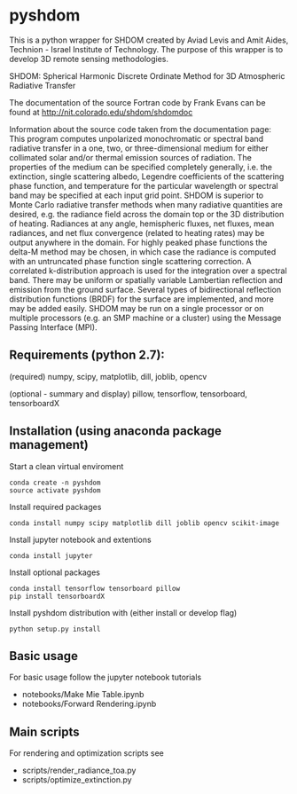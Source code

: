 # pyshdom

This is a python wrapper for SHDOM created by Aviad Levis and Amit Aides, Technion - Israel Institute of Technology.
The purpose of this wrapper is to develop 3D remote sensing methodologies.

SHDOM: Spherical Harmonic Discrete Ordinate Method for 3D Atmospheric Radiative Transfer

The documentation of the source Fortran code by Frank Evans can be found at
http://nit.colorado.edu/shdom/shdomdoc

Information about the source code taken from the documentation page:
This program computes unpolarized monochromatic or spectral band radiative transfer in a one, two,
or three-dimensional medium for either collimated solar and/or thermal emission sources of radiation.
The properties of the medium can be specified completely generally, i.e. the extinction, single 
scattering albedo, Legendre coefficients of the scattering phase function, and temperature for
the particular wavelength or spectral band may be specified at each input grid point. SHDOM is
superior to Monte Carlo radiative transfer methods when many radiative quantities are desired,
e.g. the radiance field across the domain top or the 3D distribution of heating. Radiances at
any angle, hemispheric fluxes, net fluxes, mean radiances, and net flux convergence (related
to heating rates) may be output anywhere in the domain. For highly peaked phase functions the 
delta-M method may be chosen, in which case the radiance is computed with an untruncated phase
function single scattering correction. A correlated k-distribution approach is used for the
integration over a spectral band. There may be uniform or spatially variable Lambertian
reflection and emission from the ground surface. Several types of bidirectional reflection
distribution functions (BRDF) for the surface are implemented, and more may be added easily.
SHDOM may be run on a single processor or on multiple processors (e.g. an SMP machine or a
cluster) using the Message Passing Interface (MPI).


## Requirements (python 2.7):
(required) numpy, scipy, matplotlib, dill, joblib, opencv

(optional - summary and display) pillow, tensorflow, tensorboard, tensorboardX

## Installation (using anaconda package management)

Start a clean virtual enviroment
```
conda create -n pyshdom
source activate pyshdom
```

Install required packages
```
conda install numpy scipy matplotlib dill joblib opencv scikit-image
```

Install jupyter notebook and extentions
```
conda install jupyter
```

Install optional packages
```
conda install tensorflow tensorboard pillow
pip install tensorboardX
```

Install pyshdom distribution with (either install or develop flag)
```
python setup.py install
```

## Basic usage
For basic usage follow the jupyter notebook tutorials
 - notebooks/Make Mie Table.ipynb
 - notebooks/Forward Rendering.ipynb 

## Main scripts
For rendering and optimization scripts see
  - scripts/render_radiance_toa.py
  - scripts/optimize_extinction.py
